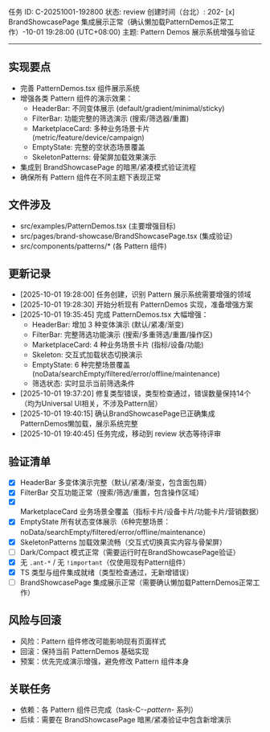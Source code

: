 任务 ID: C-20251001-192800
状态: review
创建时间（台北）: 202- [x] BrandShowcasePage 集成展示正常（确认懒加载PatternDemos正常工作）-10-01 19:28:00 (UTC+08:00)
主题: Pattern Demos 展示系统增强与验证

---

## 实现要点

- 完善 PatternDemos.tsx 组件展示系统
- 增强各类 Pattern 组件的演示效果：
  - HeaderBar: 不同变体展示 (default/gradient/minimal/sticky)
  - FilterBar: 功能完整的筛选演示 (搜索/筛选器/重置)
  - MarketplaceCard: 多种业务场景卡片 (metric/feature/device/campaign) 
  - EmptyState: 完整的空状态场景覆盖
  - SkeletonPatterns: 骨架屏加载效果演示
- 集成到 BrandShowcasePage 的暗黑/紧凑模式验证流程
- 确保所有 Pattern 组件在不同主题下表现正常

## 文件涉及
- src/examples/PatternDemos.tsx (主要增强目标)
- src/pages/brand-showcase/BrandShowcasePage.tsx (集成验证)
- src/components/patterns/* (各 Pattern 组件)

## 更新记录

- [2025-10-01 19:28:00] 任务创建，识别 Pattern 展示系统需要增强的领域
- [2025-10-01 19:28:30] 开始分析现有 PatternDemos 实现，准备增强方案
- [2025-10-01 19:35:45] 完成 PatternDemos.tsx 大幅增强：
  - HeaderBar: 增加 3 种变体演示 (默认/紧凑/渐变)
  - FilterBar: 完整筛选功能演示 (搜索/多重筛选/重置/操作区)
  - MarketplaceCard: 4 种业务场景卡片 (指标/设备/功能)
  - Skeleton: 交互式加载状态切换演示
  - EmptyState: 6 种完整场景覆盖 (noData/searchEmpty/filtered/error/offline/maintenance)
  - 筛选状态: 实时显示当前筛选条件
- [2025-10-01 19:37:20] 修复类型错误，类型检查通过，错误数量保持14个（均为Universal UI相关，不涉及Pattern层）
- [2025-10-01 19:40:15] 确认BrandShowcasePage已正确集成PatternDemos懒加载，展示系统完整
- [2025-10-01 19:40:45] 任务完成，移动到 review 状态等待评审

## 验证清单

- [x] HeaderBar 多变体演示完整（默认/紧凑/渐变，包含面包屑）
- [x] FilterBar 交互功能正常（搜索/筛选/重置，包含操作区域）
- [x] MarketplaceCard 业务场景全覆盖（指标卡片/设备卡片/功能卡片/营销数据）
- [x] EmptyState 所有状态变体展示（6种完整场景：noData/searchEmpty/filtered/error/offline/maintenance）
- [x] SkeletonPatterns 加载效果流畅（交互式切换真实内容与骨架屏）
- [ ] Dark/Compact 模式正常（需要运行时在BrandShowcasePage验证）
- [x] 无 `.ant-*` / 无 `!important`（仅使用现有Pattern组件）
- [x] TS 类型与组件集成就绪（类型检查通过，无新增错误）
- [ ] BrandShowcasePage 集成展示正常（需要确认懒加载PatternDemos正常工作）

## 风险与回滚

- 风险：Pattern 组件修改可能影响现有页面样式
- 回滚：保持当前 PatternDemos 基础实现
- 预案：优先完成演示增强，避免修改 Pattern 组件本身

## 关联任务

- 依赖：各 Pattern 组件已完成（task-C-*-pattern-* 系列）
- 后续：需要在 BrandShowcasePage 暗黑/紧凑验证中包含新增演示